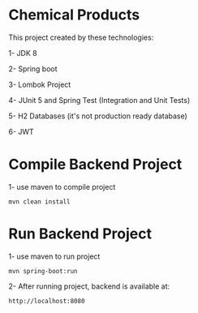 # Chemical Products

This project created by these technologies:

1- JDK 8 

2- Spring boot 

3- Lombok Project

4- JUnit 5 and Spring Test (Integration and Unit Tests)

5- H2 Databases (it's not production ready database)

6- JWT


# Compile Backend Project

1- use maven to compile project

```
mvn clean install
```

# Run Backend Project
1- use maven to run project
```
mvn spring-boot:run
```

2- After running project, backend is available at:
 ```
http://localhost:8080
 ```

